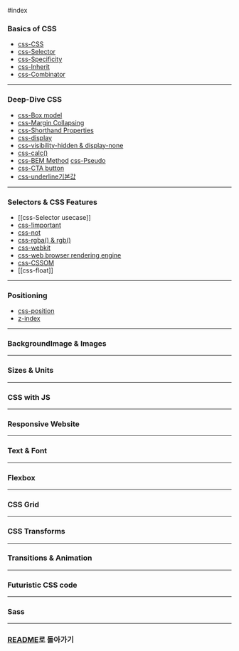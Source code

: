 #index 
### Basics of CSS
- [css-CSS](../Development/CSS/CSS%20Basics/css-CSS.md)
- [css-Selector](../Development/CSS/CSS%20Basics/css-Selector.md)
- [css-Specificity](../Development/CSS/CSS%20Basics/css-Specificity.md)
- [css-Inherit](../Development/CSS/CSS%20Basics/css-Inherit.md)
- [css-Combinator](../Development/CSS/CSS%20Basics/css-Combinator.md)
---
### Deep-Dive CSS
- [css-Box model](../Development/CSS/Deep-Dive%20CSS/css-Box%20model.md)
- [css-Margin Collapsing](../Development/CSS/Deep-Dive%20CSS/css-Margin%20Collapsing.md)
- [css-Shorthand Properties](../Development/CSS/Deep-Dive%20CSS/css-Shorthand%20Properties.md)
- [css-display](../Development/CSS/Deep-Dive%20CSS/css-display.md)
- [css-visibility-hidden & display-none](../Development/CSS/Deep-Dive%20CSS/css-visibility-hidden%20&%20display-none.md)
- [css-calc()](../Development/CSS/Deep-Dive%20CSS/css-calc().md)
- [css-BEM Method](../Development/CSS/Deep-Dive%20CSS/css-BEM%20Method.md)
  [css-Pseudo](../Development/CSS/Deep-Dive%20CSS/css-Pseudo.md)
- [css-CTA button](../Development/CSS/Deep-Dive%20CSS/css-CTA%20button.md)
- [css-underline기본값](../Development/CSS/Deep-Dive%20CSS/css-underline기본값.md)
---
### Selectors & CSS Features
- [[css-Selector usecase]]
- [css-!important](../Development/CSS/Selectors%20&%20CSS%20Features/css-!important.md)
- [css-not](../Development/CSS/Selectors%20&%20CSS%20Features/css-not.md)
- [css-rgba() & rgb()](../Development/CSS/Selectors%20&%20CSS%20Features/css-rgba()%20&%20rgb().md)
- [css-webkit](../Development/CSS/Selectors%20&%20CSS%20Features/css-webkit.md)
- [css-web browser rendering engine](../Development/CSS/Selectors%20&%20CSS%20Features/css-web%20browser%20rendering%20engine.md)
- [css-CSSOM](../Development/CSS/Selectors%20&%20CSS%20Features/css-CSSOM.md)
- [[css-float]]
---
### Positioning
- [css-position](../Development/CSS/Positioning/css-position.md)
- [z-index](../Development/CSS/Positioning/z-index.md)
---
### BackgroundImage & Images
---
### Sizes & Units
---
### CSS with JS
---
### Responsive Website
---
### Text & Font
---
### Flexbox
---
### CSS Grid
---
### CSS Transforms
---
### Transitions & Animation
---
### Futuristic CSS code
---
### Sass
---
### [README](../../README.md)로 돌아가기